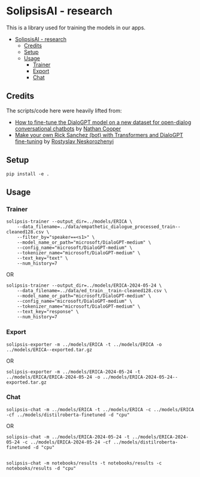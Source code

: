 # SolipsisAI - research

This is a library used for training the models in our apps.

- [SolipsisAI - research](#solipsisai---research)
  - [Credits](#credits)
  - [Setup](#setup)
  - [Usage](#usage)
    - [Trainer](#trainer)
    - [Export](#export)
    - [Chat](#chat)

## Credits

The scripts/code here were heavily lifted from:

- [How to fine-tune the DialoGPT model on a new dataset for open-dialog conversational chatbots](https://github.com/ncoop57/i-am-a-nerd/blob/master/_notebooks/2020-05-12-chatbot-part-1.ipynb) by [Nathan Cooper](https://github.com/ncoop57)
- [Make your own Rick Sanchez (bot) with Transformers and DialoGPT fine-tuning](https://colab.research.google.com/drive/15wa925dj7jvdvrz8_z3vU7btqAFQLVlG) by [Rostyslav Neskorozhenyi](https://www.linkedin.com/in/slanj)

## Setup

```shell
pip install -e .
```

## Usage

### Trainer

```shell
solipsis-trainer --output_dir=../models/ERICA \
    --data_filename=../data/empathetic_dialogue_processed_train--cleaned128.csv \
    --filter_by="speaker==<s1>" \
    --model_name_or_path="microsoft/DialoGPT-medium" \
    --config_name="microsoft/DialoGPT-medium" \
    --tokenizer_name="microsoft/DialoGPT-medium" \
    --text_key="text" \
    --num_history=7
```

OR

```shell
solipsis-trainer --output_dir=../models/ERICA-2024-05-24 \
    --data_filename=../data/ed_train__train-cleaned128.csv \
    --model_name_or_path="microsoft/DialoGPT-medium" \
    --config_name="microsoft/DialoGPT-medium" \
    --tokenizer_name="microsoft/DialoGPT-medium" \
    --text_key="response" \
    --num_history=7
```

### Export

```shell
solipsis-exporter -m ../models/ERICA -t ../models/ERICA -o ../models/ERICA--exported.tar.gz
```

OR

```shell
solipsis-exporter -m ../models/ERICA-2024-05-24 -t ../models/ERICA/ERICA-2024-05-24 -o ../models/ERICA-2024-05-24--exported.tar.gz
```

### Chat

```shell
solipsis-chat -m ../models/ERICA -t ../models/ERICA -c ../models/ERICA -cf ../models/distilroberta-finetuned -d "cpu"
```

OR

```shell
solipsis-chat -m ../models/ERICA-2024-05-24 -t ../models/ERICA-2024-05-24 -c ../models/ERICA-2024-05-24 -cf ../models/distilroberta-finetuned -d "cpu"


solipsis-chat -m notebooks/results -t notebooks/results -c notebooks/results -d "cpu"
```